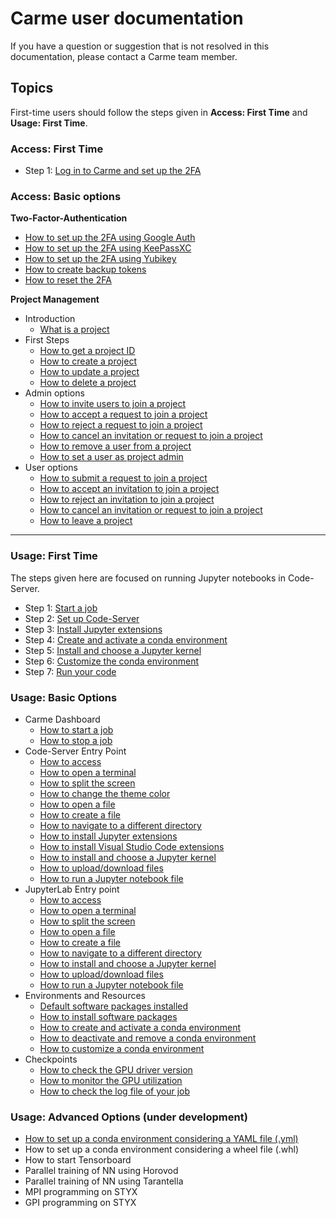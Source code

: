 # Carme user documentation

If you have a question or suggestion that is not resolved in this documentation, please contact a Carme team member.

## Topics

First-time users should follow the steps given in **Access: First Time** and **Usage: First Time**. 

### Access: First Time

* Step 1: [ Log in to Carme and set up the 2FA](./System/login/login.md)

### Access: Basic options

**Two-Factor-Authentication** 
* [How to set up the 2FA using Google Auth](./2FA/2FA-google-auth/2FA-google-auth.md)
* [How to set up the 2FA using KeePassXC](./2FA/2FA-keepass-xc/2FA-keepass-xc.md)
* [How to set up the 2FA using Yubikey](./2FA/2FA-yubikey/2FA-yubikey.md)
* [How to create backup tokens](./2FA/2FA-backup/2FA-backup.md)
* [How to reset the 2FA](./2FA/2FA-reset-user/2FA-reset-user.md)

**Project Management**
* Introduction 
  * [What is a project](./Projects/projects.md)
* First Steps 
  * [How to get a project ID](./Projects/project-id/project-id.md)
  * [How to create a project](./Projects/project-create/project-create.md)
  * [How to update a project](./Projects/project-update/project-update.md)
  * [How to delete a project](./Projects/project-delete/project-delete.md)
* Admin options
  * [How to invite users to join a project](./Projects/project-invite/project-invite.md)
  * [How to accept a request to join a project](./Projects/project-accept/project-accept-admin.md)
  * [How to reject a request to join a project](./Projects/project-reject/project-reject-admin.md)
  * [How to cancel an invitation or request to join a project](./Projects/project-cancel/project-cancel-admin.md)
  * [How to remove a user from a project](./Projects/project-remove/project-remove.md)
  * [How to set a user as project admin](./Projects/project-set-admin/project-set-admin.md)
* User options
  * [How to submit a request to join a project](./Projects/project-request/project-request.md)
  * [How to accept an invitation to join a project](./Projects/project-accept/project-accept-user.md)
  * [How to reject an invitation to join a project](./Projects/project-reject/project-reject-user.md)
  * [How to cancel an invitation or request to join a project](./Projects/project-cancel/project-cancel-user.md)
  * [How to leave a project](./Projects/project-leave/project-leave.md)
  
-----------------------------------------------------------------------------------------------------------------------

### Usage: First Time
The steps given here are focused on running Jupyter notebooks in Code-Server.

* Step 1: [ Start a job ](./Basic/job-start/job-start.md)
* Step 2: [ Set up Code-Server](./Basic/code-server-set-up/code-server-set-up.md)
* Step 3: [ Install Jupyter extensions](./Basic/code-server-jupyter-extension/code-server-jupyter-extension.md)
* Step 4: [ Create and activate a conda environment ](./Basic/conda-env-create-activate/conda-env-create-activate.md)
* Step 5: [ Install and choose a Jupyter kernel](./Basic/code-server-jupyter-kernel/code-server-jupyter-kernel.md)
* Step 6: [ Customize the conda environment](./Basic/conda-env-customize/conda-env-customize.md)
* Step 7: [ Run your code](./Basic/code-server-run/code-server-run.md)


### Usage: Basic Options
* Carme Dashboard 
  * [How to start a job](./Basic/job-start/job-start.md)
  * [How to stop a job](./Basic/job-stop/job-stop.md)
* Code-Server Entry Point
  * [How to access](./Basic/code-server-access/code-server-access.md)
  * [How to open a terminal](./Basic/code-server-terminal/code-server-terminal.md)
  * [How to split the screen](./Basic/code-server-split/code-server-split.md)
  * [How to change the theme color](./Basic/code-server-color/code-server-color.md)
  * [How to open a file](./Basic/code-server-file-open/code-server-file-open.md)
  * [How to create a file](./Basic/code-server-file-create/code-server-file-create.md)
  * [How to navigate to a different directory](./Basic/code-server-directory/code-server-directory.md)
  * [How to install Jupyter extensions](./Basic/code-server-jupyter-extension/code-server-jupyter-extension.md)
  * [How to install Visual Studio Code extensions](./Basic/code-server-vsc-extension/code-server-vsc-extension.md)
  * [How to install and choose a Jupyter kernel](./Basic/code-server-jupyter-kernel/code-server-jupyter-kernel.md)
  * [How to upload/download files](./Basic/code-server-file-transfer/code-server-file-transfer.md)
  * [How to run a Jupyter notebook file](./Basic/code-server-run/code-server-run.md) 
* JupyterLab Entry point 
  * [How to access](./Basic/jupyterlab-access/jupyterlab-access.md)
  * [How to open a terminal](./Basic/jupyterlab-terminal/jupyterlab-terminal.md)
  * [How to split the screen](./Basic/jupyterlab-split/jupyterlab-split.md)
  * [How to open a file](./Basic/jupyterlab-file-open/jupyterlab-file-open.md)
  * [How to create a file](./Basic/jupyterlab-file-create/jupyterlab-file-create.md)
  * [How to navigate to a different directory](./Basic/jupyterlab-directory/jupyterlab-directory.md)
  * [How to install and choose a Jupyter kernel](./Basic/jupyterlab-kernel/jupyterlab-kernel.md)
  * [How to upload/download files](./Basic/jupyterlab-file-transfer/jupyterlab-file-transfer.md)
  * [How to run a Jupyter notebook file](./Basic/jupyterlab-run/jupyterlab-run.md) 
* Environments and Resources
  * [Default software packages installed](./Basic/software-default/software-default.md)
  * [How to install software packages](./Basic/software-install/software-install.md)
  * [How to create and activate a conda environment](./Basic/conda-env-create-activate/conda-env-create-activate.md)
  * [How to deactivate and remove a conda environment](./Basic/conda-env-deactivate-remove/conda-env-deactivate-remove.md)
  * [How to customize a conda environment](./Basic/conda-env-customize/conda-env-customize.md)
* Checkpoints
  * [ How to check the GPU driver version](./Basic/cuda-driver/cuda-driver.md)
  * [ How to monitor the GPU utilization](./Basic/nvtop/nvtop.md)
  * [ How to check the log file of your job](./Basic/log-file/log-file.md)

### Usage: Advanced Options (under development)
* [How to set up a conda environment considering a YAML file (.yml)](./Advanced/conda-env-yml/conda-env-yml.md)
* How to set up a conda environment considering a wheel file (.whl)
* How to start Tensorboard
* Parallel training of NN using Horovod
* Parallel training of NN using Tarantella
* MPI programming on STYX
* GPI programming on STYX


